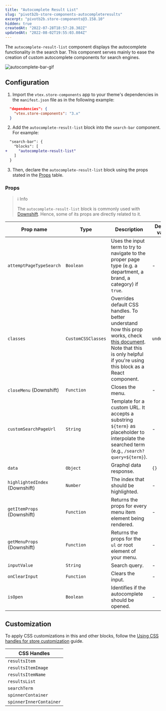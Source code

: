 ```yaml
---
title: "Autocomplete Result List"
slug: "pivotb2b-store-components-autocompleteresults"
excerpt: "pivotb2b.store-components@3.158.10"
hidden: true
createdAt: "2022-07-28T18:57:28.302Z"
updatedAt: "2022-08-02T19:55:03.084Z"
---
```

The `autocomplete-result-list` component displays the autocomplete functionality in the search bar. This component serves mainly to ease the creation of custom autocomplete components for search engines.

![autocomplete-bar-gif](https://user-images.githubusercontent.com/67270558/147763822-a47487e7-35d1-4d42-a30e-2b505209b5f2.gif)

## Configuration

1. Import the `vtex.store-components` app to your theme's dependencies in the `manifest.json` file as in the following example:

```json
  "dependencies": {
    "vtex.store-components": "3.x"
  }
```

2. Add the `autocomplete-result-list` block into the `search-bar` component. For example:

```diff
  "search-bar": {
    "blocks": [
+     "autocomplete-result-list"
    ]
  }
```

3. Then, declare the `autocomplete-result-list` block using the props stated in the [Props](#props) table.

### Props

> ℹ️ Info
>
> The `autocomplete-result-list` block is commonly used with [Downshift](https://github.com/downshift-js/downshift). Hence, some of its props are directly related to it.

| Prop name                      | Type               | Description                                                                                                                                                                                                                                              | Default value |
| ------------------------------ | ------------------ | -------------------------------------------------------------------------------------------------------------------------------------------------------------------------------------------------------------------------------------------------------- | ------------- |
| `attemptPageTypeSearch`        | `Boolean`          | Uses the input term to try to navigate to the proper page type (e.g. a department, a brand, a category) if `true`.                                                                                                                                       | -             |
| `classes`                      | `CustomCSSClasses` | Overrides default CSS handles. To better understand how this prop works, check [this document](https://github.com/vtex-apps/css-handles#usecustomclasses). Note that this is only helpful if you're using this block as a React component.| `undefined`   |
| `closeMenu` (Downshift)        | `Function`         | Closes the menu.                                                                                                                                                                                                                                         | -             |
| `customSearchPageUrl`          | `String`           | Template for a custom URL. It accepts a substring `${term}` as placeholder to interpolate the searched term (e.g., `/search?query=${term}`).                                                                                                             | -             |
| `data`                         | `Object`           | Graphql data response.                                                                                                                                                                                                                                   | `{}`          |
| `highlightedIndex` (Downshift) | `Number`           | The index that should be highlighted.                                                                                                                                                                                                                    | -             |
| `getItemProps` (Downshift)     | `Function`         | Returns the props for every menu item element being rendered.                                                                                                                                                                                            | -             |
| `getMenuProps` (Downshift)     | `Function`         | Returns the props for the `ul` or root element of your menu.                                                                                                                                                                                             | -             |
| `inputValue`                   | `String`           | Search query.                                                                                                                                                                                                                                            | -             |
| `onClearInput`                 | `Function`         | Clears the input.                                                                                                                                                                                                                                        | -             |
| `isOpen`                       | `Boolean`          | Identifies if the autocomplete should be opened.                                                                                                                                                                                                         | -             |

## Customization 

To apply CSS customizations in this and other blocks, follow the [Using CSS handles for store customization](https://developers.vtex.com/vtex-developer-docs/docs/vtex-io-documentation-using-css-handles-for-store-customization) guide.

| CSS Handles             |
| ----------------------- |
| `resultsItem`           |
| `resultsItemImage`      |
| `resultsItemName`       |
| `resultsList`           |
| `searchTerm`            |
| `spinnerContainer`      |
| `spinnerInnerContainer` |